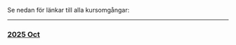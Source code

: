 Se nedan för länkar till alla kursomgångar:
<hr>
<div class='workshop-list'>
<h3><a href='https://wcs-umea.github.io/kursledarutbildning-steg1/2510/'>2025 Oct</a></h3></div>
